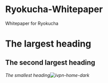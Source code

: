 # Ryokucha-Whitepaper
Whitepaper for Ryokucha


# The largest heading
## The second largest heading
###### The smallest heading![ivpn-home-dark](https://user-images.githubusercontent.com/97338807/224681347-024734f3-dbae-4c24-8fc6-11a870b0951d.png)

